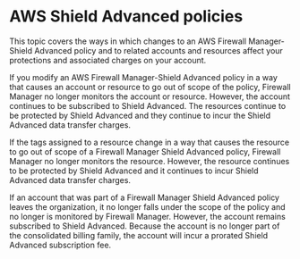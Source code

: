 # AWS Shield Advanced policies<a name="policy-scope-changes"></a>

This topic covers the ways in which changes to an AWS Firewall Manager\-Shield Advanced policy and to related accounts and resources affect your protections and associated charges on your account\. 

If you modify an AWS Firewall Manager\-Shield Advanced policy in a way that causes an account or resource to go out of scope of the policy, Firewall Manager no longer monitors the account or resource\. However, the account continues to be subscribed to Shield Advanced\. The resources continue to be protected by Shield Advanced and they continue to incur the Shield Advanced data transfer charges\.

If the tags assigned to a resource change in a way that causes the resource to go out of scope of a Firewall Manager Shield Advanced policy, Firewall Manager no longer monitors the resource\. However, the resource continues to be protected by Shield Advanced and it continues to incur Shield Advanced data transfer charges\.

If an account that was part of a Firewall Manager Shield Advanced policy leaves the organization, it no longer falls under the scope of the policy and no longer is monitored by Firewall Manager\. However, the account remains subscribed to Shield Advanced\. Because the account is no longer part of the consolidated billing family, the account will incur a prorated Shield Advanced subscription fee\.